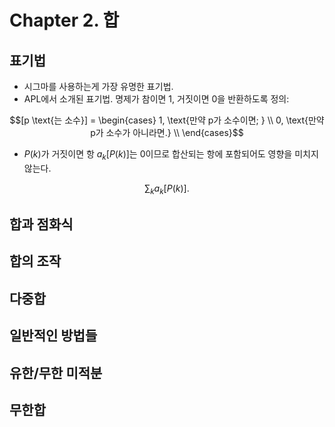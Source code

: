 # Chapter 2. 합

## 표기법

* 시그마를 사용하는게 가장 유명한 표기법.
* APL에서 소개된 표기법. 명제가 참이면 1, 거짓이면 0을 반환하도록 정의:

```math
[p \text{는 소수}] =
\begin{cases}
   1, \text{만약 p가 소수이면; } \\
   0, \text{만약 p가 소수가 아니라면.} \\
\end{cases}
```

* $`P(k)`$가 거짓이면 항 $`a_k[P(k)]`$는 0이므로 합산되는 항에 포함되어도 영향을 미치지 않는다.

```math
\displaystyle \sum_{k} a_k[P(k)].
```

## 합과 점화식

## 합의 조작

## 다중합

## 일반적인 방법들

## 유한/무한 미적분

## 무한합
